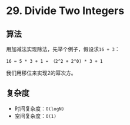 # 29. Divide Two Integers
## 算法
用加减法实现除法，先举个例子，假设求`16 ÷ 3`：
```
16 = 5 * 3 + 1 = （2^2 + 2^0) * 3 + 1
```
我们用移位来实现2的幂次方。

## 复杂度
- 时间复杂度：`O(logN)`
- 空间复杂度：`O(1)`

